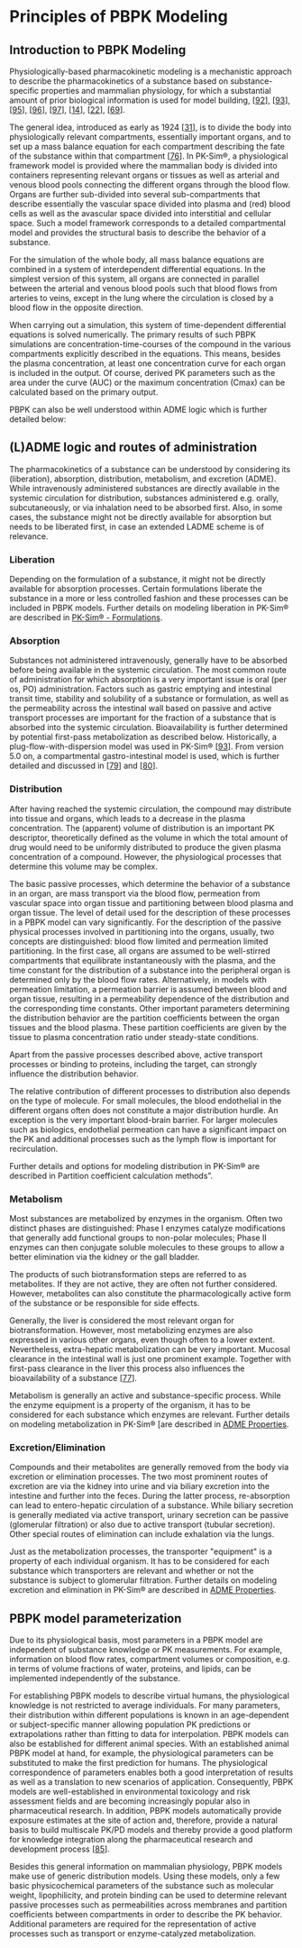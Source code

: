 # Principles of PBPK Modeling

## Introduction to PBPK Modeling

Physiologically-based pharmacokinetic modeling is a mechanistic approach to describe the pharmacokinetics of a substance based on substance-specific properties and mammalian physiology, for which a substantial amount of prior biological information is used for model building, \[[92](../references.md#92)\], \[[93](../references.md#93)\], \[[95](../references.md#95)\], \[[96](../references.md#96)\], \[[97](../references.md#97)\], \[[14](../references.md#14)\], \[[22](../references.md#22)\], \[[69](../references.md#69)\].

The general idea, introduced as early as 1924 \[[31](../references.md#31)\], is to divide the body into physiologically relevant compartments, essentially important organs, and to set up a mass balance equation for each compartment describing the fate of the substance within that compartment \[[76](../references.md#76)\]. In PK-Sim®, a physiological framework model is provided where the mammalian body is divided into containers representing relevant organs or tissues as well as arterial and venous blood pools connecting the different organs through the blood flow. Organs are further sub-divided into several sub-compartments that describe essentially the vascular space divided into plasma and (red) blood cells as well as the avascular space divided into interstitial and cellular space. Such a model framework corresponds to a detailed compartmental model and provides the structural basis to describe the behavior of a substance.

For the simulation of the whole body, all mass balance equations are combined in a system of interdependent differential equations. In the simplest version of this system, all organs are connected in parallel between the arterial and venous blood pools such that blood flows from arteries to veins, except in the lung where the circulation is closed by a blood flow in the opposite direction.

When carrying out a simulation, this system of time-dependent differential equations is solved numerically. The primary results of such PBPK simulations are concentration-time-courses of the compound in the various compartments explicitly described in the equations. This means, besides the plasma concentration, at least one concentration curve for each organ is included in the output. Of course, derived PK parameters such as the area under the curve (AUC) or the maximum concentration (Cmax) can be calculated based on the primary output.

PBPK can also be well understood within ADME logic which is further detailed below:

## (L)ADME logic and routes of administration

The pharmacokinetics of a substance can be understood by considering its (liberation), absorption, distribution, metabolism, and excretion (ADME). While intravenously administered substances are directly available in the systemic circulation for distribution, substances administered e.g. orally, subcutaneously, or via inhalation need to be absorbed first. Also, in some cases, the substance might not be directly available for absorption but needs to be liberated first, in case an extended LADME scheme is of relevance.

### Liberation

Depending on the formulation of a substance, it might not be directly available for absorption processes. Certain formulations liberate the substance in a more or less controlled fashion and these processes can be included in PBPK models. Further details on modeling liberation in PK-Sim® are described in [PK-Sim® - Formulations](../part-3/pk-sim-formulations.md).

### Absorption

Substances not administered intravenously, generally have to be absorbed before being available in the systemic circulation. The most common route of administration for which absorption is a very important issue is oral (per os, PO) administration. Factors such as gastric emptying and intestinal transit time, stability and solubility of a substance or formulation, as well as the permeability across the intestinal wall based on passive and active transport processes are important for the fraction of a substance that is absorbed into the systemic circulation. Bioavailability is further determined by potential first-pass metabolization as described below. Historically, a plug-flow-with-dispersion model was used in PK-Sim® \[[93](../references.md#93)\]. From version 5.0 on, a compartmental gastro-intestinal model is used, which is further detailed and discussed in \[[79](../references.md#79)\] and \[[80](../references.md#80)\].

### Distribution

After having reached the systemic circulation, the compound may distribute into tissue and organs, which leads to a decrease in the plasma concentration. The (apparent) volume of distribution is an important PK descriptor, theoretically defined as the volume in which the total amount of drug would need to be uniformly distributed to produce the given plasma concentration of a compound. However, the physiological processes that determine this volume may be complex.

The basic passive processes, which determine the behavior of a substance in an organ, are mass transport via the blood flow, permeation from vascular space into organ tissue and partitioning between blood plasma and organ tissue. The level of detail used for the description of these processes in a PBPK model can vary significantly. For the description of the passive physical processes involved in partitioning into the organs, usually, two concepts are distinguished: blood flow limited and permeation limited partitioning. In the first case, all organs are assumed to be well-stirred compartments that equilibrate instantaneously with the plasma, and the time constant for the distribution of a substance into the peripheral organ is determined only by the blood flow rates. Alternatively, in models with permeation limitation, a permeation barrier is assumed between blood and organ tissue, resulting in a permeability dependence of the distribution and the corresponding time constants. Other important parameters determining the distribution behavior are the partition coefficients between the organ tissues and the blood plasma. These partition coefficients are given by the tissue to plasma concentration ratio under steady-state conditions.

Apart from the passive processes described above, active transport processes or binding to proteins, including the target, can strongly influence the distribution behavior.

The relative contribution of different processes to distribution also depends on the type of molecule. For small molecules, the blood endothelial in the different organs often does not constitute a major distribution hurdle. An exception is the very important blood-brain barrier. For larger molecules such as biologics, endothelial permeation can have a significant impact on the PK and additional processes such as the lymph flow is important for recirculation.

Further details and options for modeling distribution in PK-Sim® are described in Partition coefficient calculation methods”.

### Metabolism

Most substances are metabolized by enzymes in the organism. Often two distinct phases are distinguished: Phase I enzymes catalyze modifications that generally add functional groups to non-polar molecules; Phase II enzymes can then conjugate soluble molecules to these groups to allow a better elimination via the kidney or the gall bladder.

The products of such biotransformation steps are referred to as metabolites. If they are not active, they are often not further considered. However, metabolites can also constitute the pharmacologically active form of the substance or be responsible for side effects.

Generally, the liver is considered the most relevant organ for biotransformation. However, most metabolizing enzymes are also expressed in various other organs, even though often to a lower extent. Nevertheless, extra-hepatic metabolization can be very important. Mucosal clearance in the intestinal wall is just one prominent example. Together with first-pass clearance in the liver this process also influences the bioavailability of a substance \[[77](../references.md#77)\].

Metabolism is generally an active and substance-specific process. While the enzyme equipment is a property of the organism, it has to be considered for each substance which enzymes are relevant. Further details on modeling metabolization in PK-Sim® [are described in [ADME Properties](../part-3/pk-sim-compounds-definition-and-work-flow.md#adme-properties).

### Excretion/Elimination

Compounds and their metabolites are generally removed from the body via excretion or elimination processes. The two most prominent routes of excretion are via the kidney into urine and via biliary excretion into the intestine and further into the feces. During the latter process, re-absorption can lead to entero-hepatic circulation of a substance. While biliary secretion is generally mediated via active transport, urinary secretion can be passive (glomerular filtration) or also due to active transport (tubular secretion). Other special routes of elimination can include exhalation via the lungs.

Just as the metabolization processes, the transporter "equipment" is a property of each individual organism. It has to be considered for each substance which transporters are relevant and whether or not the substance is subject to glomerular filtration. Further details on modeling excretion and elimination in PK-Sim® are described in [ADME Properties](../part-3/pk-sim-compounds-definition-and-work-flow.md#adme-properties).

## PBPK model parameterization

Due to its physiological basis, most parameters in a PBPK model are independent of substance knowledge or PK measurements. For example, information on blood flow rates, compartment volumes or composition, e.g. in terms of volume fractions of water, proteins, and lipids, can be implemented independently of the substance.

For establishing PBPK models to describe virtual humans, the physiological knowledge is not restricted to average individuals. For many parameters, their distribution within different populations is known in an age-dependent or subject-specific manner allowing population PK predictions or extrapolations rather than fitting to data for interpolation. PBPK models can also be established for different animal species. With an established animal PBPK model at hand, for example, the physiological parameters can be substituted to make the first prediction for humans. The physiological correspondence of parameters enables both a good interpretation of results as well as a translation to new scenarios of application. Consequently, PBPK models are well-established in environmental toxicology and risk assessment fields and are becoming increasingly popular also in pharmaceutical research. In addition, PBPK models automatically provide exposure estimates at the site of action and, therefore, provide a natural basis to build multiscale PK/PD models and thereby provide a good platform for knowledge integration along the pharmaceutical research and development process \[[85](../references.md#85)\].

Besides this general information on mammalian physiology, PBPK models make use of generic distribution models. Using these models, only a few basic physicochemical parameters of the substance such as molecular weight, lipophilicity, and protein binding can be used to determine relevant passive processes such as permeabilities across membranes and partition coefficients between compartments in order to describe the PK behavior. Additional parameters are required for the representation of active processes such as transport or enzyme-catalyzed metabolization.
